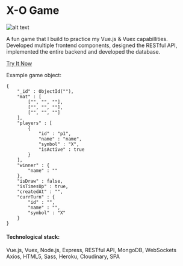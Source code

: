 # X-O Game

![alt text](https://res.cloudinary.com/shaishar9/image/upload/v1593329069/cvzzijafk7ra0ht7rfba.jpg "x-o main screenshot")

A fun game that I build to practice my Vue.js & Vuex capabillities.<br />
Developed multiple frontend components, designed the RESTful API,<br />
implemented the entire backend and developed the database.

[Try It Now](https://play-xo.herokuapp.com/)

Example game object:
```
{
    "_id" : ObjectId(""),
    "mat" : [ 
        ["", "", ""],
        ["", "", ""],
        ["", "", ""]
    ],
    "players" : [ 
        {
            "id" : "p1",
            "name" : "name",
            "symbol" : "X",
            "isActive" : true
        }
    ],
    "winner" : {
        "name" : ""
    },
    "isDraw" : false,
    "isTimesUp" : true,
    "createdAt" : "",
    "currTurn" : {
        "id" : "",
        "name" : "",
        "symbol" : "X"
    }
}
```

#### Technological stack:
Vue.js, Vuex, Node.js, Express, RESTful API, MongoDB, WebSockets<br />
Axios, HTML5, Sass, Heroku, Cloudinary, SPA
